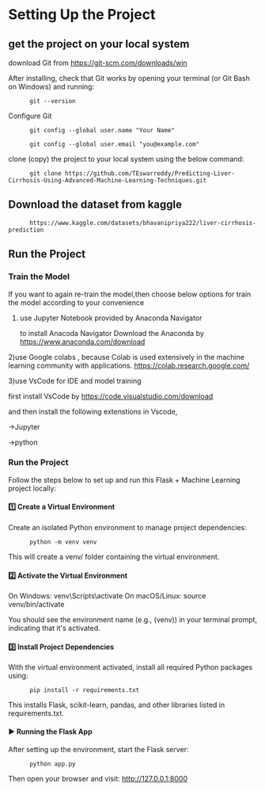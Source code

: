 # Setting Up the Project


## get the project on your local system
download Git from https://git-scm.com/downloads/win

After installing, check that Git works by opening your terminal (or Git Bash on Windows) and running:

          git --version

Configure Git

          git config --global user.name "Your Name"

          git config --global user.email "you@example.com"

clone (copy) the project to your local system using the below command:

          git clone https://github.com/TEswarreddy/Predicting-Liver-Cirrhosis-Using-Advanced-Machine-Learning-Techniques.git



## Download the dataset from kaggle

          https://www.kaggle.com/datasets/bhavanipriya222/liver-cirrhosis-prediction


## Run the Project


### Train the Model
If you want to again re-train the model,then choose below options for train the model according to your convenience


1) use Jupyter Notebook provided by Anaconda Navigator

   to install Anacoda Navigator Download the Anaconda by https://www.anaconda.com/download

2)use Google colabs , because Colab is used extensively in the machine learning community with applications. 
https://colab.research.google.com/

3)use VsCode for IDE and model training 

  first install VsCode by  https://code.visualstudio.com/download

  and then install the following extenstions in Vscode, 
  
  ->Jupyter
  
  ->python

### Run the  Project

Follow the steps below to set up and run this Flask + Machine Learning project locally:

#### 1️⃣ Create a Virtual Environment
Create an isolated Python environment to manage project dependencies:

          python -m venv venv
          
This will create a venv/ folder containing the virtual environment.

#### 2️⃣ Activate the Virtual Environment

On Windows:
          venv\Scripts\activate
On macOS/Linux:
          source venv/bin/activate
                    
You should see the environment name (e.g., (venv)) in your terminal prompt, indicating that it's activated.


#### 3️⃣ Install Project Dependencies

With the virtual environment activated, install all required Python packages using:

          pip install -r requirements.txt
          
This installs Flask, scikit-learn, pandas, and other libraries listed in requirements.txt.



#### ▶️ Running the Flask App
After setting up the environment, start the Flask server:

          python app.py
          
Then open your browser and visit: http://127.0.0.1:8000





